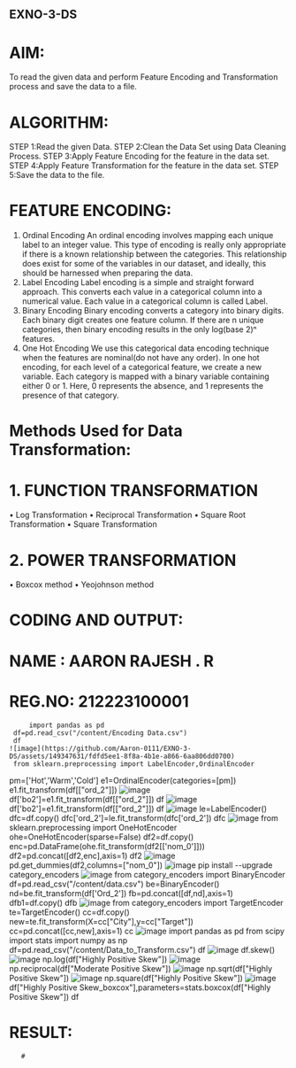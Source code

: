 ## EXNO-3-DS

# AIM:
To read the given data and perform Feature Encoding and Transformation process and save the data to a file.

# ALGORITHM:
STEP 1:Read the given Data.
STEP 2:Clean the Data Set using Data Cleaning Process.
STEP 3:Apply Feature Encoding for the feature in the data set.
STEP 4:Apply Feature Transformation for the feature in the data set.
STEP 5:Save the data to the file.

# FEATURE ENCODING:
1. Ordinal Encoding
An ordinal encoding involves mapping each unique label to an integer value. This type of encoding is really only appropriate if there is a known relationship between the categories. This relationship does exist for some of the variables in our dataset, and ideally, this should be harnessed when preparing the data.
2. Label Encoding
Label encoding is a simple and straight forward approach. This converts each value in a categorical column into a numerical value. Each value in a categorical column is called Label.
3. Binary Encoding
Binary encoding converts a category into binary digits. Each binary digit creates one feature column. If there are n unique categories, then binary encoding results in the only log(base 2)ⁿ features.
4. One Hot Encoding
We use this categorical data encoding technique when the features are nominal(do not have any order). In one hot encoding, for each level of a categorical feature, we create a new variable. Each category is mapped with a binary variable containing either 0 or 1. Here, 0 represents the absence, and 1 represents the presence of that category.

# Methods Used for Data Transformation:
  # 1. FUNCTION TRANSFORMATION
• Log Transformation
• Reciprocal Transformation
• Square Root Transformation
• Square Transformation
  # 2. POWER TRANSFORMATION
• Boxcox method
• Yeojohnson method

# CODING AND OUTPUT:
# NAME : AARON RAJESH . R
# REG.NO: 212223100001
         import pandas as pd
     df=pd.read_csv("/content/Encoding Data.csv")
     df
    ![image](https://github.com/Aaron-0111/EXNO-3-DS/assets/149347631/fdfd5ee1-8f8a-4b1e-a866-6aa806dd0700)
     from sklearn.preprocessing import LabelEncoder,OrdinalEncoder
pm=['Hot','Warm','Cold']
e1=OrdinalEncoder(categories=[pm])
e1.fit_transform(df[["ord_2"]])
    ![image](https://github.com/Aaron-0111/EXNO-3-DS/assets/149347631/7641797d-1ceb-4bd3-8876-7a6d43233960)
df['bo2']=e1.fit_transform(df[["ord_2"]])
df
![image](https://github.com/Aaron-0111/EXNO-3-DS/assets/149347631/68b28e89-92c6-4666-9079-bd1256427e7c)
df['bo2']=e1.fit_transform(df[["ord_2"]])
df
![image](https://github.com/Aaron-0111/EXNO-3-DS/assets/149347631/9f8004d1-7222-4b6a-aaca-f324cf136d9a)
le=LabelEncoder()
dfc=df.copy()
dfc['ord_2']=le.fit_transform(dfc['ord_2'])
dfc
![image](https://github.com/Aaron-0111/EXNO-3-DS/assets/149347631/1f350be5-2ea2-496b-a241-853ace1edba8)
from sklearn.preprocessing import OneHotEncoder
ohe=OneHotEncoder(sparse=False)
df2=df.copy()
enc=pd.DataFrame(ohe.fit_transform(df2[['nom_0']]))
df2=pd.concat([df2,enc],axis=1)
df2
![image](https://github.com/Aaron-0111/EXNO-3-DS/assets/149347631/43dd6166-0bf5-4457-9703-7891ca76aaef)
pd.get_dummies(df2,columns=["nom_0"])
![image](https://github.com/Aaron-0111/EXNO-3-DS/assets/149347631/67264de2-19a2-4edf-9bf4-5ff39e05d96e)
pip install --upgrade category_encoders
![image](https://github.com/Aaron-0111/EXNO-3-DS/assets/149347631/4302c655-b42e-4c15-8e37-70a4ff181cc2)
from category_encoders import BinaryEncoder
df=pd.read_csv("/content/data.csv")
be=BinaryEncoder()
nd=be.fit_transform(df['Ord_2'])
fb=pd.concat([df,nd],axis=1)
dfb1=df.copy()
dfb
![image](https://github.com/Aaron-0111/EXNO-3-DS/assets/149347631/63a036e9-fae9-4f47-b64a-2107223941c1)
from category_encoders import TargetEncoder
te=TargetEncoder()
cc=df.copy()
new=te.fit_transform(X=cc["City"],y=cc["Target"])
cc=pd.concat([cc,new],axis=1)
cc
![image](https://github.com/Aaron-0111/EXNO-3-DS/assets/149347631/c4349627-63e8-4395-ad95-af8c7593479b)
import pandas as pd
from scipy import stats
import numpy as np
df=pd.read_csv("/content/Data_to_Transform.csv")
df
![image](https://github.com/Aaron-0111/EXNO-3-DS/assets/149347631/a560cbf3-c861-49c8-9435-72f0a35cf186)
df.skew()
![image](https://github.com/Aaron-0111/EXNO-3-DS/assets/149347631/c46a816b-a1a8-4115-9b48-23ff28d455e8)
np.log(df["Highly Positive Skew"])
![image](https://github.com/Aaron-0111/EXNO-3-DS/assets/149347631/b4548b87-b6c5-43bf-9fce-fab957681365)
np.reciprocal(df["Moderate Positive Skew"])
![image](https://github.com/Aaron-0111/EXNO-3-DS/assets/149347631/bec244b1-6f9c-49e1-a707-d9d200ee3eae)
np.sqrt(df["Highly Positive Skew"])
![image](https://github.com/Aaron-0111/EXNO-3-DS/assets/149347631/1e8f60bc-dca2-4d40-b60a-2022b703bf6e)
np.square(df["Highly Positive Skew"])
![image](https://github.com/Aaron-0111/EXNO-3-DS/assets/149347631/449d4488-e10b-4ffa-a780-a33ee613666b)
df["Highly Positive Skew_boxcox"],parameters=stats.boxcox(df["Highly Positive Skew"]) df

# RESULT:
       #

       

